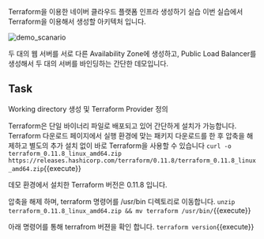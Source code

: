 Terraform을 이용한 네이버 클라우드 플랫폼 인프라 생성하기 실습
이번 실습에서 Terraform을 이용해서 생성할 아키텍처 입니다.

![demo_scanario](/img/1.png)

두 대의 웹 서버를 서로 다른 Availability Zone에 생성하고, Public Load Balancer를 생성해서 두 대의 서버를 바인딩하는 간단한 데모입니다.

## Task

Working directory 생성 및 Terraform Provider 정의

Terraform은 단일 바이너리 파일로 배포되고 있어 간단하게 설치가 가능합니다.
Terraform 다운로드 페이지에서 실행 환경에 맞는 패키지 다운로드를 한 후 압축을 해제하고 별도의 추가 설치 없이 바로 Terraform을 사용할 수 있습니다
`curl -o terraform_0.11.8_linux_amd64.zip https://releases.hashicorp.com/terraform/0.11.8/terraform_0.11.8_linux_amd64.zip`{{execute}}

데모 환경에서 설치한 Terraform 버전은 0.11.8 입니다.

압축을 해제 하며, terraform 명령어를 /usr/bin 디렉토리로 이동합니다.
`unzip terraform_0.11.8_linux_amd64.zip && mv terraform /usr/bin/`{{execute}}

아래 명령어를 통해 terrafrom 버젼을 확인 합니다.
`terraform version`{{execute}}

